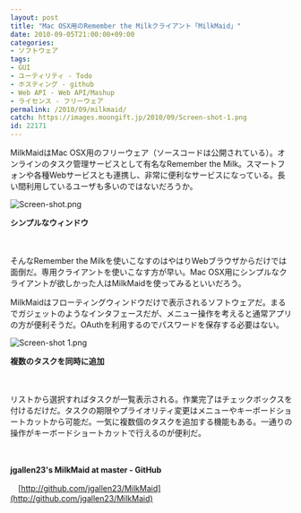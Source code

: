 ```yaml
---
layout: post
title: "Mac OSX用のRemember the Milkクライアント「MilkMaid」"
date: 2010-09-05T21:00:00+09:00
categories:
- ソフトウェア
tags: 
- GUI
- ユーティリティ - Todo
- ホスティング - github
- Web API - Web API/Mashup
- ライセンス - フリーウェア
permalink: /2010/09/milkmaid/
catch: https://images.moongift.jp/2010/09/Screen-shot-1.png
id: 22171
---
```

MilkMaidはMac OSX用のフリーウェア（ソースコードは公開されている）。オンラインのタスク管理サービスとして有名なRemember the Milk。スマートフォンや各種Webサービスとも連携し、非常に便利なサービスになっている。長い間利用しているユーザも多いのではないだろうか。

  

![Screen-shot.png](https://images.moongift.jp/2010/09/Screen-shot.png)  
  
**シンプルなウィンドウ**

  

　

  

そんなRemember the Milkを使いこなすのはやはりWebブラウザからだけでは面倒だ。専用クライアントを使いこなす方が早い。Mac OSX用にシンプルなクライアントが欲しかった人はMilkMaidを使ってみるといいだろう。

  
<!--more-->

MilkMaidはフローティングウィンドウだけで表示されるソフトウェアだ。まるでガジェットのようなインタフェースだが、メニュー操作を考えると通常アプリの方が便利そうだ。OAuthを利用するのでパスワードを保存する必要はない。

  

![Screen-shot 1.png](https://images.moongift.jp/2010/09/Screen-shot-1.png)  
  
**複数のタスクを同時に追加**

  

　

  

リストから選択すればタスクが一覧表示される。作業完了はチェックボックスを付けるだけだ。タスクの期限やプライオリティ変更はメニューやキーボードショートカットから可能だ。一気に複数個のタスクを追加する機能もある。一通りの操作がキーボードショートカットで行えるのが便利だ。

  

　

  

**jgallen23's MilkMaid at master - GitHub**  
  
　[http://github.com/jgallen23/MilkMaid](http://github.com/jgallen23/MilkMaid)

  
